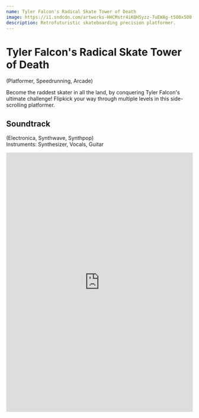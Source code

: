 ```yaml
---
name: Tyler Falcon's Radical Skate Tower of Death
image: https://i1.sndcdn.com/artworks-HHCMstr4iKQHSyzz-7uEWAg-t500x500.jpg
description: Retrofuturistic skateboarding precision platformer.
---
```


# Tyler Falcon's Radical Skate Tower of Death

(Platformer, Speedrunning, Arcade)

Become the raddest skater in all the land, by conquering Tyler Falcon's ultimate challenge! Flipkick your way through multiple levels in this side-scrolling platformer.

## Soundtrack
(Electronica, Synthwave, Synthpop)\
Instruments: Synthesizer, Vocals, Guitar

<iframe width="100%" height="700" scrolling="no" frameborder="no" allow="autoplay" src="https://w.soundcloud.com/player/?url=https%3A//api.soundcloud.com/playlists/1490867065&color=%23ff1c9f&auto_play=false&hide_related=false&show_comments=true&show_user=true&show_reposts=false&show_teaser=true"></iframe>